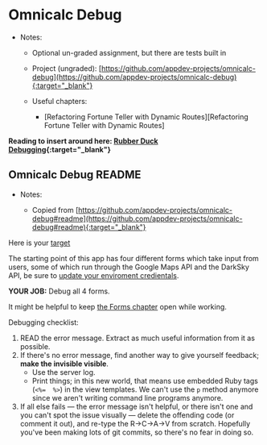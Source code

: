 # Omnicalc Debug

- Notes:

  - Optional un-graded assignment, but there are tests built in

  - Project (ungraded): [https://github.com/appdev-projects/omnicalc-debug](https://github.com/appdev-projects/omnicalc-debug){:target="_blank"}

  - Useful chapters:
    - [Refactoring Fortune Teller with Dynamic Routes][Refactoring Fortune Teller with Dynamic Routes]

**Reading to insert around here: [Rubber Duck Debugging](https://www.thoughtfulcode.com/rubber-duck-debugging-psychology/){:target="_blank"}**

## Omnicalc Debug README

- Notes:

  - Copied from [https://github.com/appdev-projects/omnicalc-debug#readme](https://github.com/appdev-projects/omnicalc-debug#readme){:target="_blank"}

Here is your [target](https://omnicalc-debug.matchthetarget.com/) 

The starting point of this app has four different forms which take input from users, some of which run through the Google Maps API and the DarkSky API, be sure to [update your enviroment credientals](https://chapters.firstdraft.com/chapters/792).  

<strong>YOUR JOB:</strong> Debug all 4 forms.

It might be helpful to keep [the Forms chapter](https://chapters.firstdraft.com/chapters/881) open while working.

Debugging checklist:

 1. READ the error message. Extract as much useful information from it as possible.
 2. If there's no error message, find another way to give yourself feedback; **make the invisible visible**.
    - Use the server log.
    - Print things; in this new world, that means use embedded Ruby tags (`<%=  %>`) in the view templates. We can't use the `p` method anymore since we aren't writing command line programs anymore.
 3. If all else fails — the error message isn't helpful, or there isn't one and you can't spot the issue visually — delete the offending code (or comment it out), and re-type the R→C→A→V from scratch. Hopefully you've been making lots of git commits, so there's no fear in doing so.